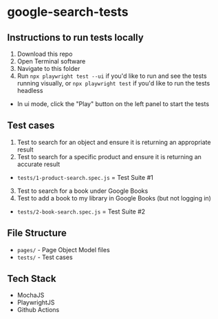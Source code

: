 # google-search-tests

## Instructions to run tests locally
1. Download this repo
2. Open Terminal software
3. Navigate to this folder
4. Run `npx playwright test --ui` if you'd like to run and see the tests running visually, or `npx playwright test` if you'd like to run the tests headless
  - In ui mode, click the "Play" button on the left panel to start the tests

## Test cases
1. Test to search for an object and ensure it is returning an appropriate result
2. Test to search for a specific product and ensure it is returning an accurate result
  - `tests/1-product-search.spec.js` = Test Suite #1
3. Test to search for a book under Google Books
4. Test to add a book to my library in Google Books (but not logging in)
  - `tests/2-book-search.spec.js` = Test Suite #2

## File Structure
- `pages/` - Page Object Model files
- `tests/` - Test cases

## Tech Stack
- MochaJS
- PlaywrightJS
- Github Actions
